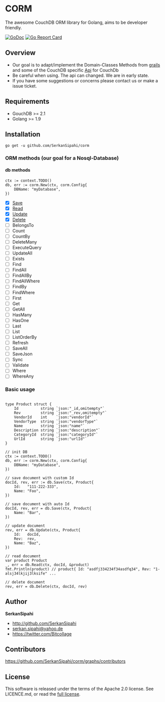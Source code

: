 # CORM

The awesome CouchDB ORM library for Golang, aims to be developer friendly.

[![GoDoc](https://godoc.org/github.com/SerkanSipahi/corm?status.svg)](https://godoc.org/github.com/SerkanSipahi/corm)
[![Go Report Card](https://goreportcard.com/badge/github.com/SerkanSipahi/corm)](https://goreportcard.com/report/github.com/SerkanSipahi/corm)

## Overview

* Our goal is to adapt/implement the Domain-Classes Methods from [grails](http://docs.grails.org/latest/ref/Domain%20Classes/save.html) and some of the CouchDB specific [Api](https://godoc.org/github.com/flimzy/kivik) for CouchDb
* Be careful when using. The api can changed. We are in early state.
* If you have some suggestions or concerns please contact us or make a issue ticket.

## Requirements

* GouchDB >= 2.1
* Golang >= 1.9

## Installation

```golang
go get -u github.com/SerkanSipahi/corm
```

### ORM methods (our goal for a Nosql-Database)

#### db methods

```golang
ctx := context.TODO()
db, err := corm.New(ctx, corm.Config{
    DBName: "myDatabase",
})
```

- [x] [Save](https://godoc.org/github.com/SerkanSipahi/corm#Orm.Save)
- [x] [Read](https://godoc.org/github.com/SerkanSipahi/corm#Orm.Read)
- [x] [Update](https://godoc.org/github.com/SerkanSipahi/corm#Orm.Update)
- [x] [Delete](https://godoc.org/github.com/SerkanSipahi/corm#Orm.Delete)
- [ ] BelongsTo
- [ ] Count
- [ ] CountBy
- [ ] DeleteMany
- [ ] ExecuteQuery
- [ ] UpdateAll
- [ ] Exists
- [ ] Find
- [ ] FindAll
- [ ] FindAllBy
- [ ] FindAllWhere
- [ ] FindBy
- [ ] FindWhere
- [ ] First
- [ ] Get
- [ ] GetAll
- [ ] HasMany
- [ ] HasOne
- [ ] Last
- [ ] List
- [ ] ListOrderBy
- [ ] Refresh
- [ ] SaveAll
- [ ] SaveJson
- [ ] Sync
- [ ] Validate
- [ ] Where
- [ ] WhereAny

### Basic usage
```golang

type Product struct {
	Id          string `json:"_id,omitempty"`
	Rev         string `json:"_rev,omitempty"`
	VendorId    int    `json:"vendorId"`
	VendorType  string `json:"vendorType"`
	Name        string `json:"name"`
	Description string `json:"description"`
	CategoryId  string `json:"categoryId"`
	UrlId       string `json:"urlId"`
}

// init DB
ctx := context.TODO()
db, err := corm.New(ctx, corm.Config{
    DBName: "myDatabase",
})

// save document with custom Id
docId, rev, err := db.Save(ctx, Product{
    Id:   "111-222-333",
    Name: "Foo",
})

// save document with auto Id
docId, rev, err = db.Save(ctx, Product{
    Name: "Bar",
})

// update document
rev, err = db.Update(ctx, Product{
    Id:   docId,
    Rev:  rev,
    Name: "Baz",
})

// read document
var product Product
_, err = db.Read(ctx, docId, &product)
fmt.Println(product) // product{ Id: "asdfj334234f34asdfq34", Rev: "1-alsj34lkjij3lksife" ...

// delete document
rev, err = db.Delete(ctx, docId, rev)
```

## Author

**SerkanSipahi**

* <http://github.com/SerkanSipahi>
* <serkan.sipahi@yahoo.de>
* <https://twitter.com/Bitcollage>

## Contributors

https://github.com/SerkanSipahi/corm/graphs/contributors

## License

This software is released under the terms of the Apache 2.0 license. See LICENCE.md, or read the [full license](http://www.apache.org/licenses/LICENSE-2.0).